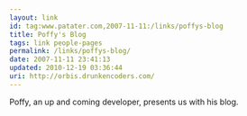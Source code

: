 ```yaml
---
layout: link
id: tag:www.patater.com,2007-11-11:/links/poffys-blog
title: Poffy's Blog
tags: link people-pages
permalink: /links/poffys-blog/
date: 2007-11-11 23:41:13
updated: 2010-12-19 03:36:44
uri: http://orbis.drunkencoders.com/
---
```

Poffy, an up and coming developer, presents us with his blog.
